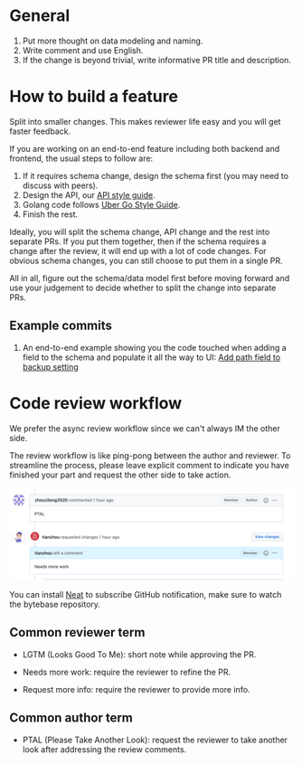 # General

1. Put more thought on data modeling and naming.
1. Write comment and use English.
1. If the change is beyond trivial, write informative PR title and description.


# How to build a feature

Split into smaller changes. This makes reviewer life easy and you will get faster feedback.

If you are working on an end-to-end feature including both backend and frontend, the usual steps to follow are:

1. If it requires schema change, design the schema first (you may need to discuss with peers).
1. Design the API, our [API style guide](https://github.com/bytebase/bytebase/blob/main/docs/api-style-guide.md).
1. Golang code follows [Uber Go Style Guide](https://github.com/uber-go/guide/blob/master/style.md).
1. Finish the rest.

Ideally, you will split the schema change, API change and the rest into separate PRs. If you put them together, then if the schema requires a change after the review, it will end up with a lot of code changes. For obvious schema changes, you can still choose to put them in a single PR.

All in all, figure out the schema/data model first before moving forward and use your judgement to decide whether to split the change into separate PRs.

## Example commits

1. An end-to-end example showing you the code touched when adding a field to the schema and populate it all the way to UI: [Add path field to backup setting](https://github.com/bytebase/bytebase/commit/a7c28a4fefb2c2cff0c1ed9bb7fc043a47f535cd#diff-e547f2c710d4d67f2887ee13f4361d35537404829114e9c10d6aa5f48b3179dc)


# Code review workflow

We prefer the async review workflow since we can't always IM the other side.

The review workflow is like ping-pong between the author and reviewer. To streamline the process, please leave explicit comment to indicate you have finished your part and request the other side to take action.

![Screenshot](https://raw.githubusercontent.com/bytebase/bytebase/main/docs/assets/codereview1.png)

You can install [Neat](https://neat.run/) to subscribe GitHub notification, make sure to watch the bytebase repository.

## Common reviewer term
* LGTM (Looks Good To Me): short note while approving the PR.

* Needs more work: require the reviewer to refine the PR.

* Request more info: require the reviewer to provide more info.

## Common author term

* PTAL (Please Take Another Look): request the reviewer to take another look after addressing the review comments.
